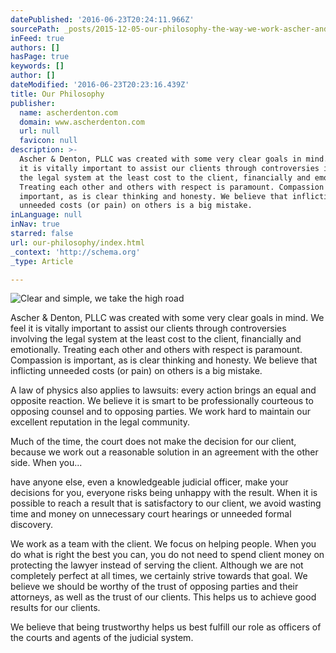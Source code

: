 ```yaml
---
datePublished: '2016-06-23T20:24:11.966Z'
sourcePath: _posts/2015-12-05-our-philosophy-the-way-we-work-ascher-and-denton-pllc-was.md
inFeed: true
authors: []
hasPage: true
keywords: []
author: []
dateModified: '2016-06-23T20:23:16.439Z'
title: Our Philosophy
publisher:
  name: ascherdenton.com
  domain: www.ascherdenton.com
  url: null
  favicon: null
description: >-
  Ascher & Denton, PLLC was created with some very clear goals in mind. We feel
  it is vitally important to assist our clients through controversies involving
  the legal system at the least cost to the client, financially and emotionally.
  Treating each other and others with respect is paramount. Compassion is
  important, as is clear thinking and honesty. We believe that inflicting
  unneeded costs (or pain) on others is a big mistake.
inLanguage: null
inNav: true
starred: false
url: our-philosophy/index.html
_context: 'http://schema.org'
_type: Article

---
```

![Clear and simple, we take the high road](https://s3-us-west-2.amazonaws.com/the-grid-img/p/02fd9b026ff7653910ea0cceaa2af318b013ec97.jpg)

Ascher & Denton, PLLC was created with some very clear goals in mind. We feel it is vitally important to assist our clients through controversies involving the legal system at the least cost to the client, financially and emotionally. Treating each other and others with respect is paramount. Compassion is important, as is clear thinking and honesty. We believe that inflicting unneeded costs (or pain) on others is a big mistake.

A law of physics also applies to lawsuits: every action brings an equal and opposite reaction. We believe it is smart to be professionally courteous to opposing counsel and to opposing parties. We work hard to maintain our excellent reputation in the legal community.

Much of the time, the court does not make the decision for our client, because we work out a reasonable solution in an agreement with the other side. When you...

have anyone else, even a knowledgeable judicial officer, make your decisions for you, everyone risks being unhappy with the result. When it is possible to reach a result that is satisfactory to our client, we avoid wasting time and money on unnecessary court hearings or unneeded formal discovery.

We work as a team with the client. We focus on helping people. When you do what is right the best you can, you do not need to spend client money on protecting the lawyer instead of serving the client. Although we are not completely perfect at all times, we certainly strive towards that goal. We believe we should be worthy of the trust of opposing parties and their attorneys, as well as the trust of our clients. This helps us to achieve good results for our clients.

We believe that being trustworthy helps us best fulfill our role as officers of the courts and agents of the judicial system.